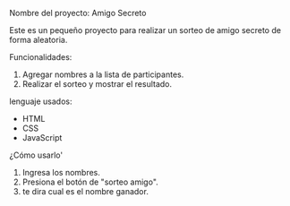 Nombre del proyecto: Amigo Secreto

Este es un pequeño proyecto para realizar un sorteo de amigo secreto de forma aleatoria.

Funcionalidades:

1. Agregar nombres a la lista de participantes.
2. Realizar el sorteo y mostrar el resultado.

lenguaje usados:

- HTML
- CSS
- JavaScript

¿Cómo usarlo'

1. Ingresa los nombres.
2. Presiona el botón de "sorteo amigo".
3. te dira cual es el nombre ganador.

